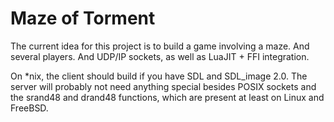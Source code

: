 # Maze of Torment

The current idea for this project is to build a game involving a maze. And
several players. And UDP/IP sockets, as well as LuaJIT + FFI integration.

On *nix, the client should build if you have SDL and SDL_image 2.0. The
server will probably not need anything special besides POSIX sockets and
the srand48 and drand48 functions, which are present at least on Linux and
FreeBSD.
